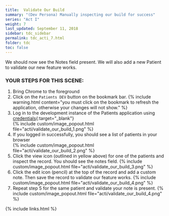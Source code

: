 ```yaml
---
title:  Validate Our Build
summary: "(Dev Persona) Manually inspecting our build for success"
series: "Act I"
weight: 7
last_updated: September 11, 2018
sidebar: tdc_sidebar
permalink: tdc_acti_7.html
folder: tdc
toc: false
---
```


We should now see the Notes field present. We will also add a new Patient to validate our new feature works.

### YOUR STEPS FOR THIS SCENE:

1. Bring Chrome to the foreground
2. Click on the `Patients DEV` button on the bookmark bar.
{% include warning.html content="you must click on the bookmark to refresh the application, otherwise your changes will not show." %}
3. Log in to the development instance of the Patients application using [credentials](credentials.html){:target="_blank"}  
   {% include custom/image_popout.html file="acti/validate_our_build_1.png" %}
4. If you logged in successfully, you should see a list of patients in your browser  
   {% include custom/image_popout.html file="acti/validate_our_build_2.png" %}
5. Click the view icon (outlined in yellow above) for one of the patients and inspect the record. You should see the notes field.
   {% include custom/image_popout.html file="acti/validate_our_build_3.png" %}
6. Click the edit icon (pencil) at the top of the record and add a custom note. Then save the record to validate our feature works. 
   {% include custom/image_popout.html file="acti/validate_our_build_4.png" %}
7. Repeat step 5 for the same patient and validate your note is present.
   {% include custom/image_popout.html file="acti/validate_our_build_4.png" %}

{% include links.html %}